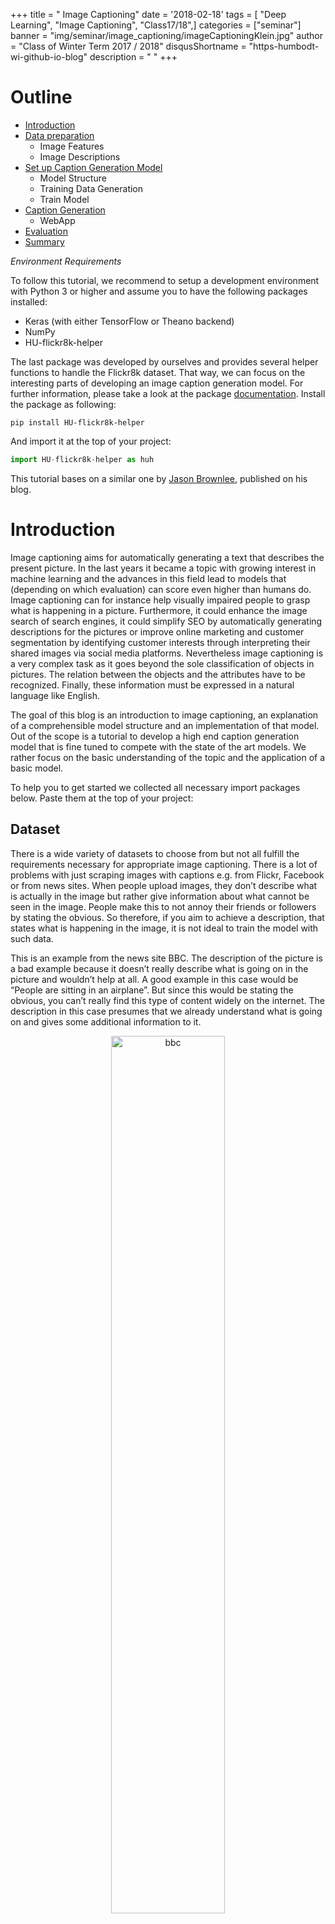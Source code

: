 +++
title = " Image Captioning"
date = '2018-02-18'
tags = [ "Deep Learning", "Image Captioning", "Class17/18",]
categories = ["seminar"]
banner = "img/seminar/image_captioning/imageCaptioningKlein.jpg"
author = "Class of Winter Term 2017 / 2018"
disqusShortname = "https-humbodt-wi-github-io-blog"
description = " "
+++


# Outline

* [Introduction](#introduction)
* [Data preparation](#data-preparation)
  - Image Features
  - Image Descriptions
* [Set up Caption Generation Model](#set-up-caption-generation-model)
  - Model Structure
  - Training Data Generation
  - Train Model
* [Caption Generation](#caption-generation)
  - WebApp
* [Evaluation](#evaluation)
* [Summary](#summary)

*Environment Requirements*

To follow this tutorial, we recommend to setup a development environment with Python 3 or higher and assume you to have the following packages installed:

* Keras (with either TensorFlow or Theano backend)
* NumPy
* HU-flickr8k-helper

The last package was developed by ourselves and provides several helper functions to handle the Flickr8k dataset. That way, we can focus on the interesting parts of developing an image caption generation model. For further information, please take a look at the package [documentation](https://www.google.de). Install the package as following:

```
pip install HU-flickr8k-helper
```
And import it at the top of your project:

```python
import HU-flickr8k-helper as huh
```

This tutorial bases on a similar one by [Jason Brownlee](https://machinelearningmastery.com/develop-a-deep-learning-caption-generation-model-in-python/), published on his blog.

# Introduction

Image captioning aims for automatically generating a text that describes the present picture. In the last years it became a topic with growing interest in machine learning and the advances in this field lead to models that (depending on which evaluation) can score even higher than humans do. Image captioning can for instance help visually impaired people to grasp what is happening in a picture. Furthermore, it could enhance the image search of search engines, it could simplify SEO by automatically generating descriptions for the pictures or improve online marketing and customer segmentation by identifying customer interests through interpreting their shared images via social media platforms. Nevertheless image captioning is a very complex task as it goes beyond the sole classification of objects in pictures. The relation between the objects and the attributes have to be recognized. Finally, these information must be expressed in a natural language like English.

The goal of this blog is an introduction to image captioning, an explanation of a comprehensible model structure and an implementation of that model. Out of the scope is a tutorial to develop a high end caption generation model that is fine tuned to compete with the state of the art models. We rather focus on the basic understanding of the topic and the application of a basic model.

To help you to get started we collected all necessary import packages below. Paste them at the top of your project:

<script src="https://gist.github.com/sim-o-n/67c532b1723c257f2aabbf8522eea491.js"></script>

## Dataset

There is a wide variety of datasets to choose from but not all fulfill the requirements necessary for appropriate image captioning. There is a lot of problems with just scraping images with captions e.g. from Flickr, Facebook or from news sites. When people upload images, they don’t describe what is actually in the image but rather give information about what cannot be seen in the image. People make this to not annoy their friends or followers by stating the obvious. So therefore, if you aim to achieve a description, that states what is happening in the image, it is not ideal to train the model with such data.

This is an example from the news site BBC. The description of the picture is a bad example because it doesn’t really describe what is going on in the picture and wouldn’t help at all. A good example in this case would be “People are sitting in an airplane”. But since this would be stating the obvious, you can’t really find this type of content widely on the internet. The description in this case presumes that we already understand what is going on and gives some additional information to it.

<center>
  <img src="/blog/img/seminar/image_captioning/bbc.jpg" alt="bbc" width="60%">
  <p>Figure 1: A review is being launched into airlines' seating policies, the Civil Aviation Authority says. Source [BBC](http://www.bbc.com/news/uk-42931091).</p>
</center>


Another bad example is this description. This is from the IAPR-TC 12 dataset, which is described by actual people. They only have one description and they are usually too detailed and also describe things that don’t matter. As you can see in the figure the caption is very long and describes things that are irrelevant in order to understand what is going on in the picture. For example, the color of the roof of the houses in the background is not of matter neither are the “wooden mountains” in the background which, with bear eyes, is not identifiable if it is grass or trees from this distance. What would matter in order to understand the content of the image would be the grey truck driving on the street and maybe the little park on the side.

<center>
  <img src="/blog/img/seminar/image_captioning/bad_caption.jpg" alt="bad_caption" width="60%">
  <p>Figure 2: "A grey, loaded pick-up truck is driving in a grey street in the foreground; a white church with a yellow roof, white houses with red roofs and dark green trees behind it; a dark green, wooded mountain and white clouds in a blue sky in the background." From the IAPR-TC12 dataset by Grubinger et al. [[1]](#references)</p>
</center>

So enough of the bad examples, let’s look how a “good” dataset should look like. An image caption after Hodosh et al. (2013) [[2]](#references) should do a conceptual image description. There are three different ways to describe images that are commonly distinguished: conceptual, non-visual and perceptual. While non-visual description explains itself, perceptual descriptions are such, that capture low-level visual properties of images. Since we are not interested in non-visual elements and since we use a pre-trained model and don’t need low-level properties,
we need conceptual descriptions of images.  
Conceptual descriptions identify what is depicted in the image. While things in the images may be abstract, image understanding is mostly interested in concrete descriptions of the depicted scenes and entities, their attributes and relations as well as the events they participate in. Also the conceptual image description should be generic and not too specific in order to be able to generally describe images.

<center>
  <img src="/blog/img/seminar/image_captioning/flickr_example.png" alt="flickr_example" width="80%">
  <p>Figure 3: Picture and its five corresponding descriptions, from the Flickr8k dataset by Hodosh et al. [[2]](#references).</p>
</center>

The Flickr 8k dataset [[2]](#references), which is often used in image captioning competitions, have five different descriptions per image, that provide clear descriptions of the noticeable entities and events and are described by actual people. Different persons have different ways of describing things that are happening, therefore it is important to gather information from different perspectives. The average length of their descriptions is nearly half as long as the descriptions from the IAPR-TC12 dataset, which leads to only relevant element description. The people that described the images were told to describe the people, objects, scenes and activities that are shown in a picture without having any further information about the context in which it was taken. The result were conceptual descriptions that focus only on the information, that can be obtained from the image alone.

The dataset has 8000 images from Flickr and contains people and animals (mostly dogs) performing some action. We used ¾ of the data for training and ¼ for evaluation.


# Data preparation

In this part you will learn how to prepare the image and text data.

## Image Data

In order to work with the image data in the following, we need to generate image features out of each image. To do so, we use the VGG 16 CNN developed by Karen Simonyan and Andrew Zisserman [[1]](#references). A pre-trained net saves us a lot of work and time because we don't need to develop and train an extra model to obtain image features. Especially training would be very time-consuming.

Since the VGG 16 model was originally developed for image object recognition we have to make some adjustments. After we get the VGG16 object, which is part of the Keras package, we need to get rid of the last layer, which is a softmax layer and performs the classification task.

The following `setup_vgg16()` function calls the VGG16 object from Keras, deletes the last layer and fixes the output. As a result, it returns the modified VGG16 model.

By calling `extract_feature()` we can generate an image feature using the modified VGG16 model. To do so we have to pass the image to the model calling the `load_img()` function and make some image pre-processing which the VGG16 model requires.  
In the end, the model returns a 4,096-element vector.

<script src="https://gist.github.com/sim-o-n/0d22dfec7ae2f2d6d7705e94f3035649.js"></script>

The `get_features()` function combines both previously defined methods and offers a handy way to generate features either for multiple images, by passing a directory or for a single image. However, the function returns a dictionary which maps the image identifier and its feature.

<script src="https://gist.github.com/sim-o-n/335b352809d8cf75aa7431d6db34bea9.js"></script>

Since it takes some time to generate all features for the dataset, it makes sense to save the dictionary for later use. You can use the `save_features()` function from our helper package to do so. Just pass the dictionary and a path and the features will be saved as a `.pkl` file.

## Text Data
As already described, the dataset provides five captions for each image and is split in a training, test and development set. Each set contains a bunch of image identifier. Let's start by importing the training set. You can easily use the `load_imageID_list()` form the helper package do to so.  

In the next step, load the descriptions form *Flickr8k.lemma.token.txt*. Again, use the `load_descriptions()` function from the helper package and store the descriptions in `raw_desc`. The function takes as parameters:

1. the path to the Flickr8k.lemma.token.txt file
2. the `dataset` object

As the variable name indicates, we need to pre-process the text data before we go on. In order to do so, call the `prepare_descriptions()` function and pass the `raw_desc` as the parameter. The function applies standard natural language operations to the data like:

* lowercase all words
* remove punctuation like .,-<>()
* remove hanging 's' and 'a'
* remove numbers

This will reduce the size of our vocabulary, which benefits the model performance later. Of cause, this also has a downside, since we discard data but we will come back to this in the last part of the tutorial. Save the cleaned data to `cleaned_desc`.

If we would talk about movies we had to add a big **spoiler mark** now because we have to add something which may not make much sense so far but will be very important later. Long story short, we need to wrap each caption into an artificial start and end sequence. We will explain this in the part ["Setup Caption Generation Model"](#setup-caption-generation-model) in more detail.
Let's define a function `wrap_descriptions()`, hand over the `cleaned_desc` and optional a `start` and `end` sequence. If you will not go with the default ones, be aware that these sequences must not already exist in the captions and do not contain spaces.
The function iterates over the descriptions by the image identifier and wraps each description into the start and end sequence and returns the updated dictionary.

Again in order to save some time, let's save the pre-processed and wrapped descriptions. Use the function `save_descriptions()` and hand over the `wrapped_desc` object and a path including a file name.

<script src="https://gist.github.com/sim-o-n/239b99229087a53242af295b81498496.js"></script>

Let's take a quick look at the data. For example, choose the first key in the dictionary and inspect how the descriptions changed in the pre-processing process:

<script src="https://gist.github.com/sim-o-n/5c5e2c2dee3afe39647ec93ac151f65c.js"></script>


> ### Take away from this part:
> In this part, you learned how to ...
>
> * ... import and use a pre-trained VGG16 model
> * ... generate image features
> * ... load and pre-process image descriptions of the Flickr8k dataset


# Set up Caption Generation Model

In this part of the tutorial, you will learn how to develop and implement a deep learning model to generate image captions. We will also take a look at how to modify the text data in order to train the model and finally train it.

But first, let's think about how the caption generation process should work in the end. As our goal is not to map an image to a specific caption but rather learn the relationship between image features and word sequences and between word sequences and single words our target is not a complete caption in the dataset but a single word. In other words, the model generates a new caption word by word based on a given image feature and a caption prefix.  
In the beginning, each caption only contains the artificial start sequence (which we introduced in the [previous part](#text-data)). We also need the image feature of the image the model should describe in the end. Both, the caption and the image feature vector will be passed to the model. The model will predict the word from the vocabulary which has the highest probability to follow the given caption prefix in combination with the image feature. The predicted word will be appended to the caption and will pass to the model again.  
As you noticed this is an iterative process, which will terminate in two ways. The first stopping criteria would be, that the model predicts the artificial end sequence as the next word. The second one is given by an upper bound of the caption length. We have to specify this bound in advance, which will also have an influence on the model's structure later. Either way, the model will terminate and output the generated caption. We illustrated the process in the flow-chart below.

<center>
  <img src="/blog/img/seminar/image_captioning/Flowchart.jpg" alt="generation-process" height="70%">
  <p>Figure 1: Flow-chart of the caption generation process.</p>
</center>


## Model Structure

*"What is the most suitable model structure?"*, this may be one of the most important questions whenever developing a neural net. This question is not an easy one and can not easily be answered. A model will always be developed for a specific task, therefore no general answer can be given.  
However, there is some research about how to come up with a good model structure for a given task. In the field of image captioning Marc Tanti, et al. [[2]](#references) compared 16 different model architectures and determined the best one. In this tutorial we will follow their merge-add architecture, which is depicted in Figure XX below:

<center>
  <img src="/blog/img/seminar/image_captioning/theoretic_model_structure.png" alt="theoretic_model_structure" width="60%">
  <p>Figure 2: Merge-add architecture by Marc Tanti, et al..</p>
</center>

This model architecture takes tow vectors as inputs:

1. image feature vector
2. word sequence vector


As you can see, the vectors get injected into two different parts in the model. Marc Tantie, et al. came to the conclusion, that models, where the text data and the image information are handled exclusively perform better. Later in the model, both vectors get merged. Since models with an LSTM layer performed slightly better than models with RNN layer in their experiments we will go with this approach.

After the LSTM layer processed the word sequence (in the following caption prefix) its output will be merged with the image feature vector. This merge step can be realized in the ways:

1. *merge-concat*: Concatenate the image feature vector and the caption prefix to one vector. The resulting vector has the length of the sum of the length of the input vectors.
2. *merge-add*: Add elementwise image feature vector and caption prefix vector together. The resulting vector has the same dimensions as the input vectors.
3. *merge-mult*: Multiply elementwise the image feature vector and caption prefix together. The resulting vector has the same dimensions as the input vectors.

A clear downside of the concatenate approach is the increase of dimensions of the resulting vector, which results in a more complex layer and requires more computational power in the end. In the following, we will go with the *merge-add* approach.

The last layer of the model, a softmax layer, finally outputs a probability distribution for all words in the vocabulary. In order to get the next word in the caption prefix, we only need to choose the word with the highest probability.

<hr>

Now you learned a bit more about the theoretical background, let's see how we can implement our knowledge in Python, using *Keras*:

Implement the `define_model_structure()` function as following:

<p>
  <strong style="color:#FABC00;">Image feature input</strong>
</p>

The first input takes the 4,096-element image feature vectors (which we generated [here](#image-data)). Therefore its input shape has to be of the same size as the vector. We add a *dropout* layer to prevent overfitting with a dropout rate of 0.5 and compress the vector size to 256 elements in a *dense* layer (using a Rectified Linear Unit (ReLU) function).

<p id="caption-prefix-input">
  <strong style="color:#2980B9;">Caption prefix input</strong>
</p>

The second input takes the caption prefix vector. The shape of this input may vary. Basically, it acts as an upper bound of the caption length the model will be able to generate later (see again [here](#setup-caption-generation-model)). Intuitively it would not make sense to train the model to predict longer captions as in the dataset, which represents the ground truth. Use the `get_max_length()` function to get the number of words of the longest caption in the dataset later. The `flat_descriptions()` function is part of our helper package.  
The next layer is an *embedding* layer. We need this to handle a zero padding we may need to add to the caption prefix later. This way we can tell the model to ignore the padding because it does not contain any information for the model to learn. We also increase the dimension of the input vector to 256 elements and apply a *dropout* rate of 0.5 to the data. Finally, we pass the data into the *LSTM* layer of the model.

<p>
  <strong style="color:#2ECC37;">Merge and prediction step</strong>
</p>

After the caption prefix vector got processed by the LSTM layer and the image feature vector also got compressed to the same dimensions they get merged by a simple *add* layer. The layer adds both vectors elementwise into a single vector by preserving the original dimensions of the input vectors. Afterward, the vector gets past into another *dense* layer with a ReLU activation function. The last layer in the model is also a *dense* layer. Instead of a ReLU function, it uses a softmax function in order to create a probability distribution over the complete vocabulary. In other words, it predicts for each word the probability to follow the given caption prefix in combination with the image feature. Therefore the size of the output layer has to be equal to the number of unique words in the vocabulary. Use the `get_vocab_size()` function to obtain this number.

As suggested in the literature, we use a categorical cross-entropy cost function, since our target variable is in categorical format (see [next part](#training-data-generation) for details) as well as Adam as optimizer method.

<script src="https://gist.github.com/sim-o-n/1b564b79be04302bedea0b84b9bd4381.js"></script>

The handy `plot_model()` function, which comes with Keras, plots any model structure and saves it as a picture. This way you can quickly get an overview of a model. This is how our model looks like (we added the boxes):

<center>
  <img src="/blog/img/seminar/image_captioning/keras_model.jpg" alt="theoretic_model_structure" width="60%">
  <p>Figure 3: The model structure.</p>
</center>

> ### Take away from this part:
> In this part, you learned how ...
>
> * ... the caption generation process works
> * ... to set up a suitable model with *Keras*

## Training Data Generation

In the following, we will explain how to generate a training set from the given dataset for our model. In general, neural networks work that way, that they learn to map some data *X* to some target *Y*, e.g. a label (in case Y is known in the training data, this is known as supervised learning).  
In our case *X* consists out of two parts, *X1* the image data and *X2* the captions aka caption prefixes. As our goal is not to map an image to a specific caption but rather learn the relationship between image features and caption prefixes and between caption prefixes and single words our target *Y* is not a complete caption in the dataset but a single word. In other words, the model generates a new caption word by word based on a given image feature and a caption prefix. Therefore the caption generation process is an iterative one. After a new word got predicted by the model it will be appended to the existing prefix and will feed into the model again as already explained in the [Setup Caption Generation Model](#setup-caption-generation-model) part.

*What are X1, X2 and Y?*  

* *X1*: image feature vector
* *X2*: caption prefix
* *Y*: next word

Now consider the following, pre-processed caption from the dataset. You can think of a table, where each row symbolizes one iteration in the model:

<center>

<p>
  <p style="font-size: 1.5em">"startword person climb up snowy mountain endword"</p>
</p>

  <style type="text/css">
  .tg  {border-collapse:collapse;border-spacing:0;border-color:#ccc;}
  .tg td{padding:10px 5px;border-style:solid;border-width:0px;overflow:hidden;word-break:normal;border-color:#ccc;color:#333;background-color:#fff;}
  .tg th{font-weight:normal;padding:10px 5px;border-style:solid;border-width:0px;overflow:hidden;word-break:normal;border-color:#ccc;color:#333;background-color:#f0f0f0;}
  .tg .tg-yw4l{vertical-align:top}
  </style>
  <table class="tg">
    <tr>
      <th class="tg-yw4l"><strong>X1</strong> (image feature)</th>
      <th class="tg-yw4l"><strong>X2</strong> (caption prefix)</th>
      <th class="tg-yw4l"><strong>Y</strong> (next word)</th>
    </tr>
    <tr>
      <td class="tg-yw4l">vec(4,096)</td>
      <td class="tg-yw4l">0 0 0 0 0 startword</td>
      <td class="tg-yw4l">person</td>
    </tr>
    <tr>
      <td style="background-color: #f7f7f7;" class="tg-yw4l">vec(4,096)</td>
      <td style="background-color: #f7f7f7;" class="tg-yw4l">0 0 0 0 startword person</td>
      <td style="background-color: #f7f7f7;" class="tg-yw4l">climb</td>
    </tr>
    <tr>
      <td class="tg-yw4l">vec(4,096)</td>
      <td class="tg-yw4l">0 0 0 startword person climb</td>
      <td class="tg-yw4l">up</td>
    </tr>
    <tr>
      <td style="background-color: #f7f7f7;" class="tg-yw4l">vec(4,096)</td>
      <td style="background-color: #f7f7f7;" class="tg-yw4l">0 0 startword person climb up</td>
      <td style="background-color: #f7f7f7;" class="tg-yw4l">snowy</td>
    </tr>
    <tr>
      <td class="tg-yw4l">vec(4,096)</td>
      <td class="tg-yw4l">0 startword person climb up snowy</td>
      <td class="tg-yw4l">mountain</td>
    </tr>
    <tr>
      <td style="background-color: #f7f7f7;" class="tg-yw4l">vec(4,096)</td>
      <td style="background-color: #f7f7f7;" class="tg-yw4l">startword person climb up snowy mountain</td>
      <td style="background-color: #f7f7f7;" class="tg-yw4l">endword</td>
    </tr>
  </table>
</center>

You will notice, that we add zeros to some of the caption prefixes. This is the padding we talked about when [setting up the caption prefix input](#caption-prefix-input) for the model. This is necessary since each layer of a neural network has a fixed number of input nodes. Therefore any input sequence has to be of the same length.

In the next step, we have to transform the caption prefixes and our target *Y* into a machine-readable format. For the caption prefixes, an easy way is to encode each unique word to an integer and replace the actual words by their numeric representation. To encode the words we will use a `Tokenizer` object from *Keras* in the following.  
To encode our target *Y* we will use one-hot encoding. This way we kind of simulate a probability distribution for each word in the vocabulary at each step in the learning process where the probability for one word will be 1 and for all other words 0. After encoding our table may look like this:

<center>

<style type="text/css">
.tg  {border-collapse:collapse;border-spacing:0;border-color:#ccc;width: 70%;}
.tg td{font-family:Arial, sans-serif;font-size:14px;padding:10px 5px;border-style:solid;border-width:0px;overflow:hidden;word-break:normal;border-color:#ccc;color:#333;}
.tg th{font-family:Arial, sans-serif;font-size:14px;font-weight:normal;padding:10px 5px;border-style:solid;border-width:0px;overflow:hidden;word-break:normal;border-color:#ccc;color:#333;background-color:#f0f0f0;}
.tg .tg-yw4l{vertical-align:top}
</style>
<table class="tg">
  <tr>
    <th class="tg-yw4l"><strong>X1</strong> (image feature)</th>
    <th class="tg-yw4l"><strong>X2</strong> (caption prefix)</th>
    <th class="tg-yw4l"><strong>Y</strong> (next word)</th>
  </tr>
  <tr>
    <td class="tg-yw4l">vec(4,096)</td>
    <td class="tg-yw4l">[0 0 0 0 0 1]</td>
    <td class="tg-yw4l">[0 1 0 0 0 0 0]</td>
  </tr>
  <tr>
    <td style="background-color: #f7f7f7;" class="tg-yw4l">vec(4,096)</td>
    <td style="background-color: #f7f7f7;"  class="tg-yw4l">[0 0 0 0 1 2]</td>
    <td style="background-color: #f7f7f7;"  class="tg-yw4l">[0 0 1 0 0 0 0]</td>
  </tr>
  <tr>
    <td class="tg-yw4l">vec(4,096)</td>
    <td class="tg-yw4l">[0 0 0 1 2 3]</td>
    <td class="tg-yw4l">[0 0 0 1 0 0 0]</td>
  </tr>
  <tr>
    <td style="background-color: #f7f7f7;"  class="tg-yw4l">vec(4,096)</td>
    <td style="background-color: #f7f7f7;"  class="tg-yw4l">[0 0 1 2 3 4]</td>
    <td style="background-color: #f7f7f7;"  class="tg-yw4l">[0 0 0 0 1 0 0]</td>
  </tr>
  <tr>
    <td class="tg-yw4l">vec(4,096)</td>
    <td class="tg-yw4l">[0 1 2 3 4 5]</td>
    <td class="tg-yw4l">[0 0 0 0 0 1 0]</td>
  </tr>
  <tr>
    <td style="background-color: #f7f7f7;"  class="tg-yw4l">vec(4,096)</td>
    <td style="background-color: #f7f7f7;"  class="tg-yw4l">[1 2 3 4 5 6]</td>
    <td style="background-color: #f7f7f7;"  class="tg-yw4l">[0 0 0 0 0 0 1]</td>
  </tr>
</table>

</center>

<hr>

Let's see how we can code this in Python:

To fit a tokenizer on our data, implement the `fit_tokenizer()` function, which takes the pre-processed descriptions as an input parameter. Once you fit the tokenizer, you may save to object for later use.

<script src="https://gist.github.com/sim-o-n/1c78928c0910bf1d38565e5e4e198935.js"></script>

To automate the previously described procedure we will implement the `create_sequences()` function. Its input parameters are *a tokenizer object, the preprocessed descriptions, the image features and the length of the longest caption*. Each column will now be represented as a `list()`. The first loop iterates over the image identifier. In the second loop each caption of the selected image will first be encoded by the tokenizer and then be processed in the third loop as follows:

1. split the encoded caption into *X2* and *Y*
2. add zero padding to *X2* (here the `length` parameter comes into play)
3. one-hot encode *Y*
4. append each `list()` with *X1*, *X2* and *Y*

<script src="https://gist.github.com/sim-o-n/a9cd759455c1ae31647a23d81161511d.js"></script>

Let's call the function and inspect its outcome:

<script src="https://gist.github.com/sim-o-n/0b8dc592fa9272e6dc17cd78a2a78d2b.js"></script>

### Train Model

So far we only load training data, to be able to train the model we will also need some test data for cross-validation. You can import and pre-process them the same way as the training data before.

<script src="https://gist.github.com/sim-o-n/ac6a5b2efb5a4dbcd2a67531a8da9892.js"></script>

After we generated the training and validation data we can now train the model.
Call the `model.fit()` function and hand over the *training data, number of epochs, callback and validation data*.  
*Keras* provides a handy way to monitor the skill of the trained model. At the end of every epoch, we will check the skill of the model with the validation set. If the skill improves we save the model. We will do this via the `callback` argument. But first, we need to specify where and what *Keras* should save. Use the `checkpoint` variable for this. We trained our model for 10 epochs, of cause you can choose a higher number. To train for one epoch takes between 30 and 40 minutes, depending on your hardware setting.

<script src="https://gist.github.com/sim-o-n/d4533dca306873bfa0fc845e2c30be93.js"></script>


> ### Take away from this part:
> In this part, you learned ...
>
> * ... what a tokenizer does and how to fit it
> * ... how to generate an appropriate data structure to train the model
> * ... how to train the model and monitor it process

# Caption Generation

So far you have learned how to prepare the image and text data, generate the required data format to train the model and to set up the model itself. In this part, you will learn how to finally predict a new caption for a new image.

<center>
  <img src="https://farm4.staticflickr.com/3610/3285180819_a9712fd2bc_b.jpg" alt="basketball_Jack_McClinton_by_jgirl4858 "width="40%">
  <p>Figure 4: Photo of two basketballers tackling the ball. Photo by [jgirl4858](https://www.flickr.com/photos/jgirl4858/3285180819), some rights reserved.</p>
</center>

Let's implement the `generate_caption()` function. It takes the following arguments: *the model, the tokenizer, an image feature vector and maximum length of the caption*. If you have chosen custom start and end sequences you also have to include them, otherwise, go with the default ones.  
We will track the probability of each word which was selected by the model to be next. This may give some interesting insides later. We will store this information in the variable `probabilities`, which is a list. The caption self will be stored in the variable `caption` as a string. In the beginning, this is equal to the start sequence. Remember, we need this to kick off the generation process as described [here](#setup-caption-generation-model).  
The following will be run in every iteration of the model until we meet one of the two stopping criteria as described in [this part](#setup-caption-generation-model).

1. encode the current caption prefix with the `tokenizer`
2. add a zero padding to the prefix
3. pass the prefix and the image feature into the `model` and get a probability distribution vector `yhat` in return
4. append the largest probability of `yhat` to the `probabilities` list
5. save the index of the largest probability in `yhat`
6. map this index to a word in the vocabulary using the `tokenizer`
7. append the word to the caption

At the end of each iteration, we will print the current length of the caption. Putting it together, the function looks like below:

<script src="https://gist.github.com/sim-o-n/93ac240b4e616237431b2c41f1f8f459.js"></script>

Now, we can finally generate our first caption. You can download the image in Figure 4 and save it as `basketball.jpg` in your project folder. Next load the `model` which performed best in training and the `tokenize` if the object is no longer alive in your workspace. Otherwise, skip this step. Before we can call the `generate_caption()` function we need to extract the image feature. Call `get_features()` and pass the path to the image. Finally call the `generate_caption()` function.

<script src="https://gist.github.com/sim-o-n/0c069b6a6a2986ad9e8be65f879f9883.js"></script>

Let's take a look at the result. We use the `matplotlib` package to plot the image.

<script src="https://gist.github.com/sim-o-n/4bf5a859fb729860d4cd45b4d3dd98fd.js"></script>

In the next step, you could get rid of the start and end sequence, but that's just some syntactic sugar. That's it. Now you know how to generate a caption for any image out there. In the next part, you will learn how to evaluate the model's performance and what possible improvements would be.

> ### Take away from this part:
> In this part, you learned ...
>
> * ... how to generate a caption for any new image

## Web App


# Evaluation

# Summary

### References

[1] IAPR-TC12 dataset by Grubinger et al.  
[2] Hodosh et al.  
[3] Karen Simonyan and Andrew Zisserman    
[4] Marc Tantie et al.  
